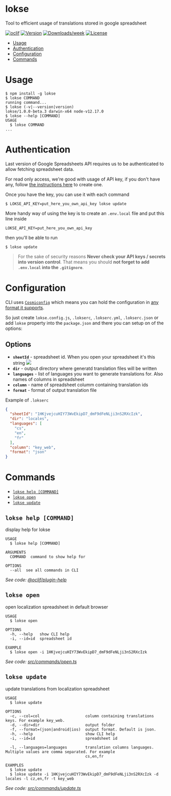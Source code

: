 lokse
===

Tool to efficient usage of translations stored in google spreadsheet

[![oclif](https://img.shields.io/badge/cli-oclif-brightgreen.svg)](https://oclif.io)
[![Version](https://img.shields.io/npm/v/lokse.svg)](https://npmjs.org/package/lokse)
[![Downloads/week](https://img.shields.io/npm/dw/lokse.svg)](https://npmjs.org/package/lokse)
[![License](https://img.shields.io/npm/l/lokse.svg)](https://github.com/AckeeCZ/lokse/blob/master/package.json)


* [Usage](#usage)
* [Authentication](#authentication)
* [Configuration](#configuration)
* [Commands](#commands)

# Usage
<!-- usage -->
```sh-session
$ npm install -g lokse
$ lokse COMMAND
running command...
$ lokse (-v|--version|version)
lokse/1.0.0-beta.3 darwin-x64 node-v12.17.0
$ lokse --help [COMMAND]
USAGE
  $ lokse COMMAND
...
```
<!-- usagestop -->
# Authentication

Last version of Google Spreadsheets API requires us to be authenticated to allow fetching spreadsheet data.

For read only access, we're good with usage of API key, if you don't have any, follow [the instructions here](https://theoephraim.github.io/node-google-spreadsheet/#/getting-started/authentication?id=api-key) to create one. 

Once you have the key, you can use it with each command

```sh-session
$ LOKSE_API_KEY=put_here_you_own_api_key lokse update
```

More handy way of using the key is to create an `.env.local` file and put this line inside

```
LOKSE_API_KEY=put_here_you_own_api_key
```

then you'll be able to run

```sh-session 
$ lokse update
```

> For the sake of security reasons **Never check your API keys / secrets into version control**. That means you should **not forget to add `.env.local` into the `.gitignore`**.

# Configuration

CLI uses [`Cosmiconfig`](https://www.npmjs.com/package/cosmiconfig) which means you can hold the configuration in [any format it supports](https://github.com/davidtheclark/cosmiconfig#cosmiconfig). 

So just create `lokse.config.js`, `.lokserc`, `.lokserc.yml`, `.lokserc.json` or add `lokse` property into the `package.json` and there you can setup on of the options:

## Options

* **`sheetId`** - spreadsheet id. When you open your spreadsheet it's this string ![](https://github.com/AckeeCZ/lokse/doc/spreadsheet-id.png)
* **`dir`** - output directory where generatd translation files will be written
* **`languages`** - list of languages you want to generate translations for. Also names of columns in spreadsheet
* **`column`** - name of spreadsheet columm containing translation ids
* **`format`** - format of output translation file

Example of `.lokserc`

```json
{
  "sheetId": "1HKjvejcuHIY73WvEkipD7_dmF9dFeNLji3nS2RXcIzk",
  "dir": "locales",
  "languages": [
    "cs",
    "en",
    "fr"
  ],
  "column": "key_web",
  "format": "json"
}
```

# Commands
<!-- commands -->
* [`lokse help [COMMAND]`](#lokse-help-command)
* [`lokse open`](#lokse-open)
* [`lokse update`](#lokse-update)

## `lokse help [COMMAND]`

display help for lokse

```
USAGE
  $ lokse help [COMMAND]

ARGUMENTS
  COMMAND  command to show help for

OPTIONS
  --all  see all commands in CLI
```

_See code: [@oclif/plugin-help](https://github.com/oclif/plugin-help/blob/v3.2.0/src/commands/help.ts)_

## `lokse open`

open localization spreadsheet in default browser

```
USAGE
  $ lokse open

OPTIONS
  -h, --help   show CLI help
  -i, --id=id  spreadsheet id

EXAMPLE
  $ lokse open -i 1HKjvejcuHIY73WvEkipD7_dmF9dFeNLji3nS2RXcIzk
```

_See code: [src/commands/open.ts](https://github.com/AckeeCZ/lokse/blob/v1.0.0-beta.3/src/commands/open.ts)_

## `lokse update`

update translations from localization spreadsheet

```
USAGE
  $ lokse update

OPTIONS
  -c, --col=col                    column containing translations keys. For example key_web.
  -d, --dir=dir                    output folder
  -f, --format=(json|android|ios)  output format. Default is json.
  -h, --help                       show CLI help
  -i, --id=id                      spreadsheet id

  -l, --languages=languages        translation columns languages. Multiple values are comma separated. For example
                                   cs,en,fr

EXAMPLES
  $ lokse update
  $ lokse update -i 1HKjvejcuHIY73WvEkipD7_dmF9dFeNLji3nS2RXcIzk -d locales -l cz,en,fr -t key_web
```

_See code: [src/commands/update.ts](https://github.com/AckeeCZ/lokse/blob/v1.0.0-beta.3/src/commands/update.ts)_
<!-- commandsstop -->
